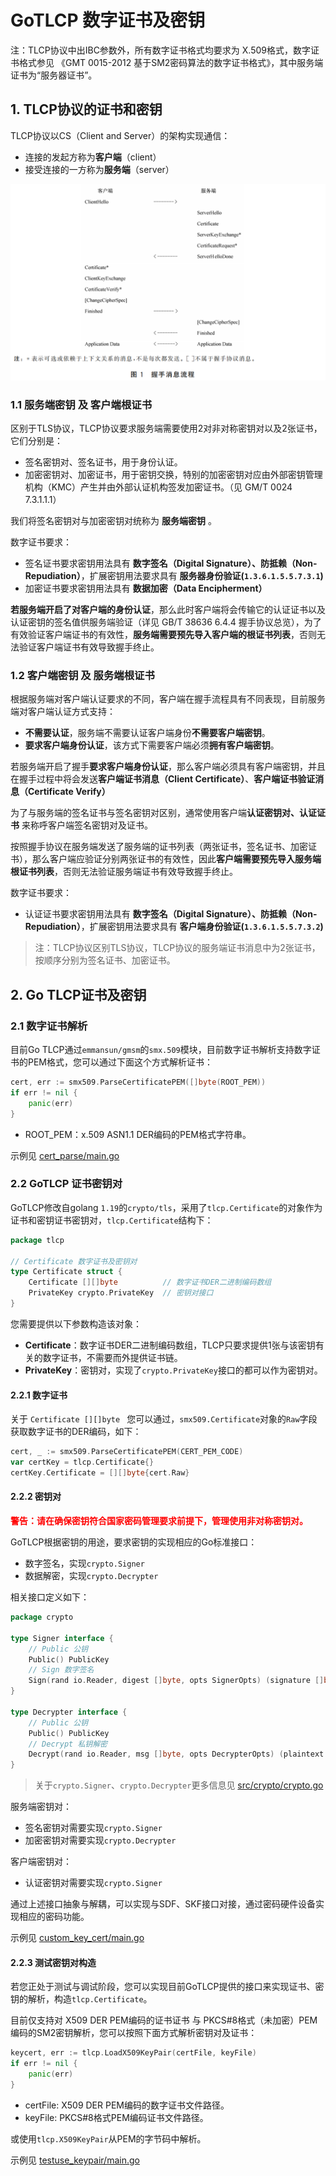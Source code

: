 # GoTLCP 数字证书及密钥

注：TLCP协议中出IBC参数外，所有数字证书格式均要求为 X.509格式，数字证书格式参见 《GMT 0015-2012 基于SM2密码算法的数字证书格式》，其中服务端证书为“服务器证书”。

## 1. TLCP协议的证书和密钥

TLCP协议以CS（Client and Server）的架构实现通信：

- 连接的发起方称为**客户端**（client）
- 接受连接的一方称为**服务端**（server）


![完整握手](img/完整握手.png)


###  1.1 服务端密钥 及 客户端根证书

区别于TLS协议，TLCP协议要求服务端需要使用2对非对称密钥对以及2张证书，它们分别是：

- 签名密钥对、签名证书，用于身份认证。
- 加密密钥对、加密证书，用于密钥交换，特别的加密密钥对应由外部密钥管理机构（KMC）产生并由外部认证机构签发加密证书。（见 GM/T 0024 7.3.1.1.1）

我们将签名密钥对与加密密钥对统称为 **服务端密钥** 。



数字证书要求：

- 签名证书要求密钥用法具有 **数字签名（Digital Signature）、防抵赖（Non-Repudiation）**，扩展密钥用法要求具有 **服务器身份验证(`1.3.6.1.5.5.7.3.1`)**
- 加密证书要求密钥用法具有 **数据加密（Data Encipherment）**



**若服务端开启了对客户端的身份认证**，那么此时客户端将会传输它的认证证书以及认证密钥的签名值供服务端验证（详见 GB/T 38636 6.4.4 握手协议总览），为了有效验证客户端证书的有效性，**服务端需要预先导入客户端的根证书列表**，否则无法验证客户端证书有效导致握手终止。

### 1.2 客户端密钥 及 服务端根证书

根据服务端对客户端认证要求的不同，客户端在握手流程具有不同表现，目前服务端对客户端认证方式支持：

- **不需要认证**，服务端不需要认证客户端身份**不需要客户端密钥**。
- **要求客户端身份认证**，该方式下需要客户端必须**拥有客户端密钥**。

若服务端开启了握手**要求客户端身份认证**，那么客户端必须具有客户端密钥，并且在握手过程中将会发送**客户端证书消息（Client Certificate）**、**客户端证书验证消息（Certificate Verify）**

为了与服务端的签名证书与签名密钥对区别，通常使用客户端**认证密钥对、认证证书** 来称呼客户端签名密钥对及证书。

按照握手协议在服务端发送了服务端的证书列表（两张证书，签名证书、加密证书），那么客户端应验证分别两张证书的有效性，因此**客户端需要预先导入服务端根证书列表**，否则无法验证服务端证书有效导致握手终止。



数字证书要求：

- 认证证书要求密钥用法具有 **数字签名（Digital Signature）、防抵赖（Non-Repudiation）**，扩展密钥用法要求具有 **客户端身份验证(`1.3.6.1.5.5.7.3.2`)**




> 注：TLCP协议区别TLS协议，TLCP协议的服务端证书消息中为2张证书，按顺序分别为签名证书、加密证书。

## 2. Go TLCP证书及密钥

### 2.1 数字证书解析

目前Go TLCP通过`emmansun/gmsm`的`smx.509`模块，目前数字证书解析支持数字证书的PEM格式，您可以通过下面这个方式解析证书：
````go
cert, err := smx509.ParseCertificatePEM([]byte(ROOT_PEM))
if err != nil {
    panic(err)
}
````

- ROOT_PEM：x.509 ASN1.1 DER编码的PEM格式字符串。

示例见 [cert_parse/main.go](../example/certkey/cert_parse/main.go)

### 2.2 GoTLCP 证书密钥对

GoTLCP修改自golang `1.19`的`crypto/tls`，采用了`tlcp.Certificate`的对象作为证书和密钥证书密钥对，`tlcp.Certificate`结构下：

```go
package tlcp

// Certificate 数字证书及密钥对
type Certificate struct {
	Certificate [][]byte          // 数字证书DER二进制编码数组
	PrivateKey crypto.PrivateKey  // 密钥对接口
}
```

您需要提供以下参数构造该对象：

- **Certificate**：数字证书DER二进制编码数组，TLCP只要求提供1张与该密钥有关的数字证书，不需要而外提供证书链。
- **PrivateKey**：密钥对，实现了`crypto.PrivateKey`接口的都可以作为密钥对。

#### 2.2.1 数字证书

关于 `Certificate [][]byte ` 您可以通过，`smx509.Certificate`对象的`Raw`字段获取数字证书的DER编码，如下：

```go
cert, _ := smx509.ParseCertificatePEM(CERT_PEM_CODE)
var certKey = tlcp.Certificate{}
certKey.Certificate = [][]byte{cert.Raw}
```

#### 2.2.2 密钥对

<b style="color:red">警告：请在确保密钥符合国家密码管理要求前提下，管理使用非对称密钥对。</b>

GoTLCP根据密钥的用途，要求密钥的实现相应的Go标准接口：

- 数字签名，实现`crypto.Signer`
- 数据解密，实现`crypto.Decrypter`

相关接口定义如下：

```go
package crypto

type Signer interface {
	// Public 公钥
	Public() PublicKey
	// Sign 数字签名
	Sign(rand io.Reader, digest []byte, opts SignerOpts) (signature []byte, err error)
}

type Decrypter interface {
	// Public 公钥
	Public() PublicKey
	// Decrypt 私钥解密
	Decrypt(rand io.Reader, msg []byte, opts DecrypterOpts) (plaintext []byte, err error)
}
```

> 关于`crypto.Signer`、`crypto.Decrypter`更多信息见 [src/crypto/crypto.go](https://github.com/golang/go/blob/master/src/crypto/crypto.go)

服务端密钥对：

- 签名密钥对需要实现`crypto.Signer`
- 加密密钥对需要实现`crypto.Decrypter`

客户端密钥对：

- 认证密钥对需要实现`crypto.Signer`

通过上述接口抽象与解耦，可以实现与SDF、SKF接口对接，通过密码硬件设备实现相应的密码功能。

示例见 [custom_key_cert/main.go](../example/certkey/custom_key_cert/main.go)

#### 2.2.3 测试密钥对构造

若您正处于测试与调试阶段，您可以实现目前GoTLCP提供的接口来实现证书、密钥的解析，构造`tlcp.Certificate`。

目前仅支持对 X509 DER PEM编码的证书证书 与 PKCS#8格式（未加密）PEM编码的SM2密钥解析，您可以按照下面方式解析密钥对及证书：

```go
keycert, err := tlcp.LoadX509KeyPair(certFile, keyFile)
if err != nil {
    panic(err)
}
```
- certFile: X509 DER PEM编码的数字证书文件路径。
- keyFile: PKCS#8格式PEM编码证书文件路径。

或使用`tlcp.X509KeyPair`从PEM的字节码中解析。

示例见 [testuse_keypair/main.go](../example/certkey/testuse_keypair/main.go)